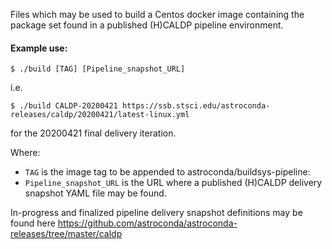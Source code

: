Files which may be used to build a Centos docker image containing the package set found in a
published (H)CALDP pipeline environment.

#### Example use:

```
$ ./build [TAG] [Pipeline_snapshot_URL]
```

i.e.
```
$ ./build CALDP-20200421 https://ssb.stsci.edu/astroconda-releases/caldp/20200421/latest-linux.yml

```

for the 20200421 final delivery iteration.

Where:
* `TAG` is the image tag to be appended to astroconda/buildsys-pipeline:
* `Pipeline_snapshot_URL` is the URL where a published (H)CALDP delivery snapshot YAML file may be found.

In-progress and finalized pipeline delivery snapshot definitions may be found here https://github.com/astroconda/astroconda-releases/tree/master/caldp 

